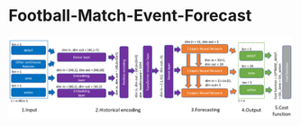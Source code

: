 # Football-Match-Event-Forecast


![alt text](https://github.com/calvinyeungck/Football-Match-Event-Forecast/blob/main/NMSTPP.png?raw=true)
